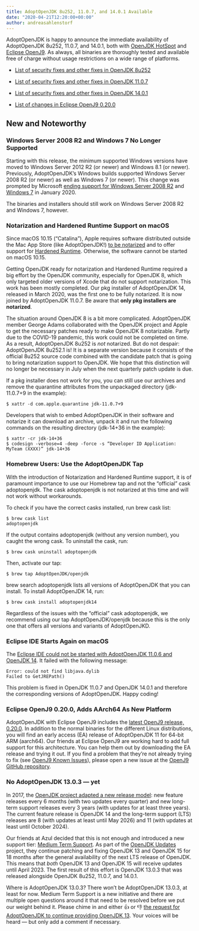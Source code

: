 ```yaml
---
title: AdoptOpenJDK 8u252, 11.0.7, and 14.0.1 Available
date: "2020-04-21T12:20:00+00:00"
author: andreasahlenstorf
---
```


AdoptOpenJDK is happy to announce the immediate availability of AdoptOpenJDK 8u252, 11.0.7, and 14.0.1, both with [OpenJDK HotSpot](https://openjdk.java.net/groups/hotspot/) and [Eclipse OpenJ9](https://www.eclipse.org/openj9/). As always, all binaries are thoroughly tested and available free of charge without usage restrictions on a wide range of platforms.

<!-- excerpt-end -->

* [List of security fixes and other fixes in OpenJDK 8u252](https://bugs.openjdk.java.net/browse/JDK-8241560?jql=project%20%3D%20JDK%20AND%20fixVersion%20%3D%20openjdk8u252%20ORDER%20BY%20created%20DESC)

* [List of security fixes and other fixes in OpenJDK 11.0.7](https://bugs.openjdk.java.net/browse/JDK-8241501?jql=project%20%3D%20JDK%20AND%20fixVersion%20%3D%2011.0.7%20ORDER%20BY%20created%20DESC)

* [List of security fixes and other fixes in OpenJDK 14.0.1](https://bugs.openjdk.java.net/browse/JDK-8241453?jql=project%20%3D%20JDK%20AND%20fixVersion%20%3D%2014.0.1%20ORDER%20BY%20created%20DESC)

* [List of changes in Eclipse OpenJ9 0.20.0](https://github.com/eclipse/openj9/blob/master/doc/release-notes/0.20/0.20.md)

## New and Noteworthy

### Windows Server 2008 R2 and Windows 7 No Longer Supported

Starting with this release, the minimum supported Windows versions have moved to Windows Server 2012 R2 (or newer) and Windows 8.1 (or newer). Previously, AdoptOpenJDK’s Windows builds supported Windows Server 2008 R2 (or newer) as well as Windows 7 (or newer). This change was prompted by Microsoft [ending support for Windows Server 2008 R2](https://support.microsoft.com/en-us/help/4456235/end-of-support-for-windows-server-2008-and-windows-server-2008-r2) and [Windows 7](https://www.microsoft.com/en-us/windows/windows-7-end-of-life-support-information) in January 2020.

The binaries and installers should still work on Windows Server 2008 R2 and Windows 7, however.

### Notarization and Hardened Runtime Support on macOS

Since macOS 10.15 (“Catalina”), Apple requires software distributed outside the Mac App Store (like AdoptOpenJDK!) [to be notarized](https://developer.apple.com/documentation/xcode/notarizing_macos_software_before_distribution) and to offer support for [Hardened Runtime](https://developer.apple.com/documentation/security/hardened_runtime). Otherwise, the software cannot be started on macOS 10.15.

Getting OpenJDK ready for notarization and Hardened Runtime required a big effort by the OpenJDK community, especially for OpenJDK 8, which only targeted older versions of Xcode that do not support notarization. This work has been mostly completed. Our pkg installer of AdoptOpenJDK 14, released in March 2020, was the first one to be fully notarized. It is now joined by AdoptOpenJDK 11.0.7. Be aware that **only pkg installers are notarized**.

The situation around OpenJDK 8 is a bit more complicated. AdoptOpenJDK member George Adams collaborated with the OpenJDK project and Apple to get the necessary patches ready to make OpenJDK 8 notarizable. Partly due to the COVID-19 pandemic, this work could not be completed on time. As a result, AdoptOpenJDK 8u252 is *not* notarized. But do not despair: AdoptOpenJDK 8u252.1 is! It is a separate version because it consists of the official 8u252 source code combined with the candidate patch that is going to bring notarization support to OpenJDK. We hope that this distinction will no longer be necessary in July when the next quarterly patch update is due.

If a pkg installer does not work for you, you can still use our archives and remove the quarantine attributes from the unpackaged directory (jdk-11.0.7+9 in the example):

	$ xattr -d com.apple.quarantine jdk-11.0.7+9

Developers that wish to embed AdoptOpenJDK in their software and notarize it can download an archive, unpack it and run the following commands on the resulting directory (jdk-14+36 in the example):

	$ xattr -cr jdk-14+36
	$ codesign -verbose=4 -deep -force -s “Developer ID Application: MyTeam (XXXX)” jdk-14+36

### Homebrew Users: Use the AdoptOpenJDK Tap

With the introduction of Notarization and Hardened Runtime support, it is of paramount importance to use our Homebrew tap and not the “official” cask adoptopenjdk. The cask adoptopenjdk is not notarized at this time and will not work without workarounds.

To check if you have the correct casks installed, run brew cask list:

	$ brew cask list
	adoptopenjdk

If the output contains adoptopenjdk (without any version number), you caught the wrong cask. To uninstall the cask, run:

	$ brew cask uninstall adoptopenjdk

Then, activate our tap:

	$ brew tap AdoptOpenJDK/openjdk

brew search adoptopenjdk lists all versions of AdoptOpenJDK that you can install. To install AdoptOpenJDK 14, run:

	$ brew cask install adoptopenjdk14

Regardless of the issues with the “official” cask adoptopenjdk, we recommend using our tap AdoptOpenJDK/openjdk because this is the only one that offers all versions and variants of AdoptOpenJKD.

### Eclipse IDE Starts Again on macOS

The [Eclipse IDE could not be started with AdoptOpenJDK 11.0.6 and OpenJDK 14](https://bugs.eclipse.org/bugs/show_bug.cgi?id=559482). It failed with the following message:

	Error: could not find libjava.dylib
	Failed to GetJREPath()

This problem is fixed in OpenJDK 11.0.7 and OpenJDK 14.0.1 and therefore the corresponding versions of AdoptOpenJDK. Happy coding!

### Eclipse OpenJ9 0.20.0, Adds AArch64 As New Platform

AdoptOpenJDK with Eclipse OpenJ9 includes the [latest OpenJ9 release, 0.20.0](http://www.eclipse.org/openj9/oj9_whatsnew.html). In addition to the normal binaries for the different Linux distributions, you will find an early access (EA) release of AdoptOpenJDK 11 for 64-bit ARM (aarch64). Our friends at Eclipse OpenJ9 are working hard to add full support for this architecture. You can help them out by downloading the EA release and trying it out. If you find a problem that they’re not already trying to fix (see [OpenJ9 Known Issues](https://github.com/eclipse/openj9/blob/master/doc/release-notes/0.20/0.20.md#known-issues)), please open a new issue at the [OpenJ9 GitHub repository](https://github.com/eclipse/openj9/issues).

### No AdoptOpenJDK 13.0.3 — yet

In 2017, the [OpenJDK project adapted a new release model](https://mreinhold.org/blog/forward-faster): new feature releases every 6 months (with two updates every quarter) and new long-term support releases every 3 years (with updates for at least three years). The current feature release is OpenJDK 14 and the long-term support (LTS) releases are 8 (with updates at least until May 2026) and 11 (with updates at least until October 2024).

Our friends at Azul decided that this is not enough and introduced a new support tier: [Medium Term Support](https://www.azul.com/press_release/azul-systems-bridges-java-feature-support-availability-gap/). As part of the [OpenJDK Updates](http://openjdk.java.net/projects/jdk-updates/index.html) project, they continue patching and fixing OpenJDK 13 and OpenJDK 15 for 18 months after the general availability of the next LTS release of OpenJDK. This means that *both* OpenJDK 13 and OpenJDK 15 will receive updates until April 2023. The first result of this effort is OpenJDK 13.0.3 that was released alongside OpenJDK 8u252, 11.0.7, and 14.0.1.

Where is AdoptOpenJDK 13.0.3? There won’t be AdoptOpenJDK 13.0.3, at least for now. Medium Term Support is a new initiative and there are multiple open questions around it that need to be resolved before we put our weight behind it. Please chime in and either 👍 or 👎 [the request for AdoptOpenJDK to continue providing OpenJDK 13](https://github.com/AdoptOpenJDK/TSC/issues/147). Your voices will be heard — but only add a comment if necessary.
